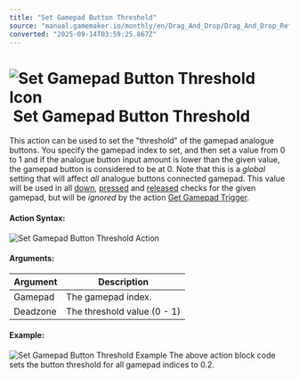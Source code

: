```yaml
---
title: "Set Gamepad Button Threshold"
source: "manual.gamemaker.io/monthly/en/Drag_And_Drop/Drag_And_Drop_Reference/Gamepad/Set_Gamepad_Button_Threshold.htm"
converted: "2025-09-14T03:59:25.867Z"
---
```


# ![Set Gamepad Button Threshold Icon](../../../assets/Images/Scripting_Reference/Drag_And_Drop/Reference/Gamepad/i_GamePad_Set_Button_Threshold.png) Set Gamepad Button Threshold

This action can be used to set the "threshold" of the gamepad analogue buttons. You specify the gamepad index to set, and then set a value from 0 to 1 and if the analogue button input amount is lower than the given value, the gamepad button is considered to be at 0. Note that this is a _global_ setting that will affect _all_ analogue buttons connected gamepad. This value will be used in all [down](If_Gamepad_Button_Down.md), [pressed](If_Gamepad_Button_Pressed.md) and [released](If_Gamepad_Button_Released.md) checks for the given gamepad, but will be _ignored_ by the action [Get Gamepad Trigger](Get_Gamepad_Trigger.md).

#### Action Syntax:

![Set Gamepad Button Threshold Action](../../../assets/Images/Scripting_Reference/Drag_And_Drop/Reference/Gamepad/a_GamePad_Set_Button_Threshold.png)

#### Arguments:

| Argument | Description |
| --- | --- |
| Gamepad | The gamepad index. |
| Deadzone | The threshold value (0 - 1) |

#### Example:

![Set Gamepad Button Threshold Example](../../../assets/Images/Scripting_Reference/Drag_And_Drop/Reference/Gamepad/e_GamePad_Set_Button_Threshold.png)
The above action block code sets the button threshold for all gamepad indices to 0.2.